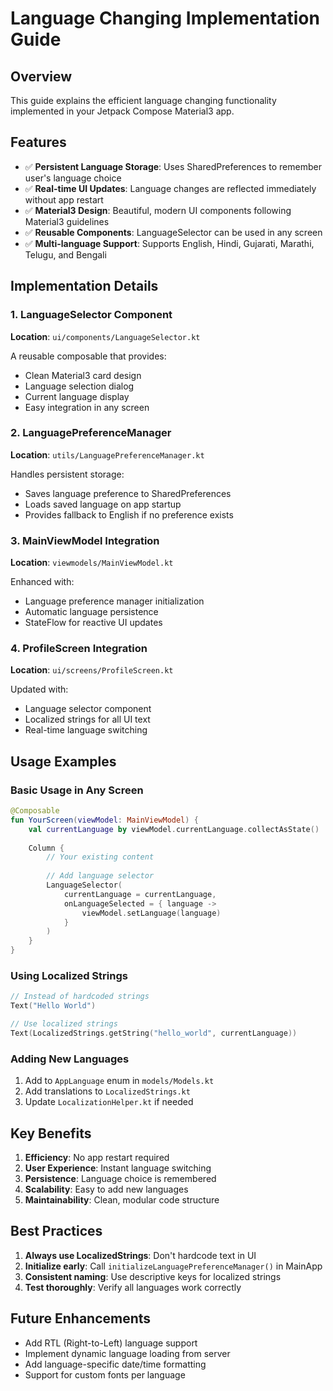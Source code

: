 # Language Changing Implementation Guide

## Overview
This guide explains the efficient language changing functionality implemented in your Jetpack Compose Material3 app.

## Features
- ✅ **Persistent Language Storage**: Uses SharedPreferences to remember user's language choice
- ✅ **Real-time UI Updates**: Language changes are reflected immediately without app restart
- ✅ **Material3 Design**: Beautiful, modern UI components following Material3 guidelines
- ✅ **Reusable Components**: LanguageSelector can be used in any screen
- ✅ **Multi-language Support**: Supports English, Hindi, Gujarati, Marathi, Telugu, and Bengali

## Implementation Details

### 1. LanguageSelector Component
**Location**: `ui/components/LanguageSelector.kt`

A reusable composable that provides:
- Clean Material3 card design
- Language selection dialog
- Current language display
- Easy integration in any screen

### 2. LanguagePreferenceManager
**Location**: `utils/LanguagePreferenceManager.kt`

Handles persistent storage:
- Saves language preference to SharedPreferences
- Loads saved language on app startup
- Provides fallback to English if no preference exists

### 3. MainViewModel Integration
**Location**: `viewmodels/MainViewModel.kt`

Enhanced with:
- Language preference manager initialization
- Automatic language persistence
- StateFlow for reactive UI updates

### 4. ProfileScreen Integration
**Location**: `ui/screens/ProfileScreen.kt`

Updated with:
- Language selector component
- Localized strings for all UI text
- Real-time language switching

## Usage Examples

### Basic Usage in Any Screen
```kotlin
@Composable
fun YourScreen(viewModel: MainViewModel) {
    val currentLanguage by viewModel.currentLanguage.collectAsState()
    
    Column {
        // Your existing content
        
        // Add language selector
        LanguageSelector(
            currentLanguage = currentLanguage,
            onLanguageSelected = { language ->
                viewModel.setLanguage(language)
            }
        )
    }
}
```

### Using Localized Strings
```kotlin
// Instead of hardcoded strings
Text("Hello World")

// Use localized strings
Text(LocalizedStrings.getString("hello_world", currentLanguage))
```

### Adding New Languages
1. Add to `AppLanguage` enum in `models/Models.kt`
2. Add translations to `LocalizedStrings.kt`
3. Update `LocalizationHelper.kt` if needed

## Key Benefits

1. **Efficiency**: No app restart required
2. **User Experience**: Instant language switching
3. **Persistence**: Language choice is remembered
4. **Scalability**: Easy to add new languages
5. **Maintainability**: Clean, modular code structure

## Best Practices

1. **Always use LocalizedStrings**: Don't hardcode text in UI
2. **Initialize early**: Call `initializeLanguagePreferenceManager()` in MainApp
3. **Consistent naming**: Use descriptive keys for localized strings
4. **Test thoroughly**: Verify all languages work correctly

## Future Enhancements

- Add RTL (Right-to-Left) language support
- Implement dynamic language loading from server
- Add language-specific date/time formatting
- Support for custom fonts per language


